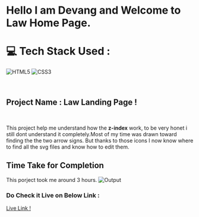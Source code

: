 # Hello I am **Devang** and Welcome to Law Home Page.

# 💻 Tech Stack Used :

![HTML5](https://img.shields.io/badge/html5-%23E34F26.svg?style=for-the-badge&logo=html5&logoColor=white) ![CSS3](https://img.shields.io/badge/css3-%231572B6.svg?style=for-the-badge&logo=css3&logoColor=white) 

</br>

 ## Project Name : Law Landing Page !
</br>

This project help me understand how the **z-index** work, to be very honet i still dont understand it completely.Most of my time was drawn toward finding the the two  arrow signs. But thanks to those icons I now know where to find all the svg files and know how to edit them.

## Time Take for Completion
This porject took me around 3 hours.
![Output](./pic.png)
 
### Do Check it Live on Below Link :

[Live Link !](https://law-landing-pagee.netlify.app/)
